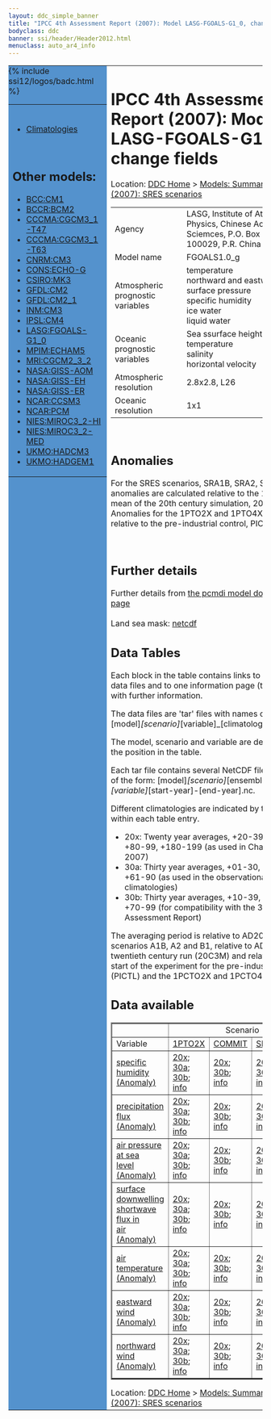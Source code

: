 ```yaml
---
layout: ddc_simple_banner
title: "IPCC 4th Assessment Report (2007): Model LASG-FGOALS-G1_0, change fields"
bodyclass: ddc
banner: ssi/header/Header2012.html
menuclass: auto_ar4_info
---
```



<table width="100%" border="0" cellspacing="0" cellpadding="0" style="border-collapse: collapse;">
<tr style="margin:0;padding:0;border:0;">
<td style="margin:0;padding:0;border:0;height:1pt;width:150pt;background:#5492CD;" valign="top" >

<div id="lh-col2" class="auto_ar4_info">
<table class="menumain" bgcolor="#5492CD" cellspacing="0" width="100%" border="0">
<tr><td>

<br/>
<ul><li><a href="model-LASG-FGOALS-G1_0.html">Climatologies</a></li></ul><br/>

<h2> Other models:</h2>
<ul>
<li><a href="model-BCC-CM1-change.html">BCC:CM1</a></li>
<li><a href="model-BCCR-BCM2-change.html">BCCR:BCM2</a></li>
<li><a href="model-CCCMA-CGCM3_1-T47-change.html">CCCMA:CGCM3_1-T47</a></li>
<li><a href="model-CCCMA-CGCM3_1-T63-change.html">CCCMA:CGCM3_1-T63</a></li>
<li><a href="model-CNRM-CM3-change.html">CNRM:CM3</a></li>
<li><a href="model-CONS-ECHO-G-change.html">CONS:ECHO-G</a></li>
<li><a href="model-CSIRO-MK3-change.html">CSIRO:MK3</a></li>
<li><a href="model-GFDL-CM2-change.html">GFDL:CM2</a></li>
<li><a href="model-GFDL-CM2_1-change.html">GFDL:CM2_1</a></li>
<li><a href="model-INM-CM3-change.html">INM:CM3</a></li>
<li><a href="model-IPSL-CM4-change.html">IPSL:CM4</a></li>
<li><a href="model-LASG-FGOALS-G1_0-change.html">LASG:FGOALS-G1_0</a></li>
<li><a href="model-MPIM-ECHAM5-change.html">MPIM:ECHAM5</a></li>
<li><a href="model-MRI-CGCM2_3_2-change.html">MRI:CGCM2_3_2</a></li>
<li><a href="model-NASA-GISS-AOM-change.html">NASA:GISS-AOM</a></li>
<li><a href="model-NASA-GISS-EH-change.html">NASA:GISS-EH</a></li>
<li><a href="model-NASA-GISS-ER-change.html">NASA:GISS-ER</a></li>
<li><a href="model-NCAR-CCSM3-change.html">NCAR:CCSM3</a></li>
<li><a href="model-NCAR-PCM-change.html">NCAR:PCM</a></li>
<li><a href="model-NIES-MIROC3_2-HI-change.html">NIES:MIROC3_2-HI</a></li>
<li><a href="model-NIES-MIROC3_2-MED-change.html">NIES:MIROC3_2-MED</a></li>
<li><a href="model-UKMO-HADCM3-change.html">UKMO:HADCM3</a></li>
<li><a href="model-UKMO-HADGEM1-change.html">UKMO:HADGEM1</a></li>
</ul>

</td></tr> 
{% include ssi12/logos/badc.html %}
</table>
</div>
</td>
<td><h1>IPCC 4th Assessment Report (2007): Model LASG-FGOALS-G1_0, change fields</h1>

<!-- Breadcrumb1 -->
<div id="breadcrumb1" align="left">
Location: <a href="/index.html">DDC Home</a> > <a href="/sim/gcm_clim/">Models: Summary Data</a>
> <a href="/sim/gcm_clim/SRES_AR4/index.html">AR4 (2007): SRES scenarios</a>
</div>
<!-- End of Breadcrumb1 --><table class="meta-data-table">
<tr>
     <td class="meta-table-col1">Agency</td><td> LASG, Institute of Atmospheric Physics, Chinese Academy of Sciemces, P.O. Box 9804, Beijing 100029, P.R. China</td>
</tr>
<tr>
     <td class="meta-table-col1">Model name</td><td> FGOALS1.0_g</td>
</tr>
<tr>
     <td class="meta-table-col1">Atmospheric prognostic variables</td><td> temperature<br/>
 northward and eastward wind<br/>
 surface pressure<br/>
 specific humidity<br/>
 ice water<br/>
 liquid water</td>
</tr>
<tr>
     <td class="meta-table-col1">Oceanic prognostic variables</td><td> Sea ssurface height<br/>
 temperature<br/>
 salinity<br/>
 horizontal velocity</td>
</tr>
<tr>
     <td class="meta-table-col1">Atmospheric resolution</td><td> 2.8x2.8, L26</td>
</tr>
<tr>
     <td class="meta-table-col1">Oceanic resolution</td><td> 1x1</td>
</tr>
</table>
<br/>

<h2>Anomalies</h2>

For the SRES scenarios, SRA1B, SRA2, SRB1, anomalies are calculated relative to
the 1961-1990 mean of the 20th century simulation, 20C3M. Anomalies for the
1PTO2X and 1PTO4X scenarios are relative to the pre-industrial control, PICTL.

<br/>
<h2>Further details</h2>
    Further details from <a href="http://www-pcmdi.llnl.gov/ipcc/model_documentation/ipcc_model_documentation.php">
          the pcmdi model documentation page</a>
<br/>
<br/>Land sea mask: <a href="/cgi-bin/downl/ar4_nc/sftlf/FGOALS_sftlf.nc">netcdf</a><br/>
<h2> Data Tables</h2>

Each block in the table contains links to one or more data files and
to one information page (the `info' link) with further information.
<p/>

The data files are 'tar' files with names of the form
[model]_[scenario]_[variable]_[climatology].tar.
<p/>

The model, scenario and variable are determined by the position in
the table.
<p/>

Each tar file contains several NetCDF files with names of the form:
[model]_[scenario]_[ensemble number]_[variable]_[start-year]-[end-year].nc.
<p/>

Different climatologies are indicated by the links within each table entry.
<ul>
<li>20x: Twenty year averages, +20-39, +46-65, +80-99, +180-199 (as used in Chapt. 10 of IPCC 2007)</li>
<li>30a: Thirty year averages, +01-30, +31-60, +61-90 (as used in the observational climatologies)</li>
<li>30b: Thirty year averages, +10-39, +40-69, +70-99 (for compatibility with the 3rd Assessment Report)</li>
</ul>
The averaging period is relative to AD2000 for SRES scenarios A1B, A2 and B1,
relative to AD1900 for the twentieth century run (20C3M) and relative to the
start of the experiment for the pre-industrial control (PICTL) and the
1PCTO2X and 1PCTO4X runs.
<p/>

<h2>Data available</h2>

<table class="data-table"  border="2">
<tr><td></td>
<td colspan="4" align="center">Scenario</td>
</tr>
<tr><td>Variable</td>
      <td><a href="scenario-1PTO2X-change.html">1PTO2X</a></td>
      <td><a href="scenario-COMMIT-change.html">COMMIT</a></td>
      <td><a href="scenario-SRA1B-change.html">SRA1B</a></td>
      <td><a href="scenario-SRB1-change.html">SRB1</a></td>
</tr>
<tr><td class="data-table-col1"><a href="var-specific_humidity-change.html">specific<br/> humidity (Anomaly)</a></td>
      <td class="data-table-item">
      <a href="/cgi-bin/downl/ar4_nc/huss-change/FGOALS_1PTO2X_huss-change_oc20x.tar">20x</a>;
      <a href="/cgi-bin/downl/ar4_nc/huss-change/FGOALS_1PTO2X_huss-change_oc30a.tar">30a</a>;
      <a href="/cgi-bin/downl/ar4_nc/huss-change/FGOALS_1PTO2X_huss-change_oc30b.tar">30b</a>;
      <a href="/ar4/info/LASG-FGOALS-G1_0_1PTO2X_huss.html">info</a></td>
      <td class="data-table-item">
      <a href="/cgi-bin/downl/ar4_nc/huss-change/FGOALS_COMMIT_huss-change_c20x.tar">20x</a>;
      <a href="/cgi-bin/downl/ar4_nc/huss-change/FGOALS_COMMIT_huss-change_c30b.tar">30b</a>;
      <a href="/ar4/info/LASG-FGOALS-G1_0_COMMIT_huss.html">info</a></td>
      <td class="data-table-item">
      <a href="/cgi-bin/downl/ar4_nc/huss-change/FGOALS_SRA1B_huss-change_c20x.tar">20x</a>;
      <a href="/cgi-bin/downl/ar4_nc/huss-change/FGOALS_SRA1B_huss-change_c30b.tar">30b</a>;
      <a href="/ar4/info/LASG-FGOALS-G1_0_SRA1B_huss.html">info</a></td>
      <td class="data-table-item">
      <a href="/cgi-bin/downl/ar4_nc/huss-change/FGOALS_SRB1_huss-change_c20x.tar">20x</a>;
      <a href="/cgi-bin/downl/ar4_nc/huss-change/FGOALS_SRB1_huss-change_c30b.tar">30b</a>;
      <a href="/ar4/info/LASG-FGOALS-G1_0_SRB1_huss.html">info</a></td>
</tr>
<tr><td class="data-table-col1"><a href="var-precipitation_flux-change.html">precipitation<br/> flux (Anomaly)</a></td>
      <td class="data-table-item">
      <a href="/cgi-bin/downl/ar4_nc/pr-change/FGOALS_1PTO2X_pr-change_oc20x.tar">20x</a>;
      <a href="/cgi-bin/downl/ar4_nc/pr-change/FGOALS_1PTO2X_pr-change_oc30a.tar">30a</a>;
      <a href="/cgi-bin/downl/ar4_nc/pr-change/FGOALS_1PTO2X_pr-change_oc30b.tar">30b</a>;
      <a href="/ar4/info/LASG-FGOALS-G1_0_1PTO2X_pr.html">info</a></td>
      <td class="data-table-item">
      <a href="/cgi-bin/downl/ar4_nc/pr-change/FGOALS_COMMIT_pr-change_c20x.tar">20x</a>;
      <a href="/cgi-bin/downl/ar4_nc/pr-change/FGOALS_COMMIT_pr-change_c30b.tar">30b</a>;
      <a href="/ar4/info/LASG-FGOALS-G1_0_COMMIT_pr.html">info</a></td>
      <td class="data-table-item">
      <a href="/cgi-bin/downl/ar4_nc/pr-change/FGOALS_SRA1B_pr-change_c20x.tar">20x</a>;
      <a href="/cgi-bin/downl/ar4_nc/pr-change/FGOALS_SRA1B_pr-change_c30b.tar">30b</a>;
      <a href="/ar4/info/LASG-FGOALS-G1_0_SRA1B_pr.html">info</a></td>
      <td class="data-table-item">
      <a href="/cgi-bin/downl/ar4_nc/pr-change/FGOALS_SRB1_pr-change_c20x.tar">20x</a>;
      <a href="/cgi-bin/downl/ar4_nc/pr-change/FGOALS_SRB1_pr-change_c30b.tar">30b</a>;
      <a href="/ar4/info/LASG-FGOALS-G1_0_SRB1_pr.html">info</a></td>
</tr>
<tr><td class="data-table-col1"><a href="var-air_pressure_at_sea_level-change.html">air pressure at sea<br/> level (Anomaly)</a></td>
      <td class="data-table-item">
      <a href="/cgi-bin/downl/ar4_nc/psl-change/FGOALS_1PTO2X_psl-change_oc20x.tar">20x</a>;
      <a href="/cgi-bin/downl/ar4_nc/psl-change/FGOALS_1PTO2X_psl-change_oc30a.tar">30a</a>;
      <a href="/cgi-bin/downl/ar4_nc/psl-change/FGOALS_1PTO2X_psl-change_oc30b.tar">30b</a>;
      <a href="/ar4/info/LASG-FGOALS-G1_0_1PTO2X_psl.html">info</a></td>
      <td class="data-table-item">
      <a href="/cgi-bin/downl/ar4_nc/psl-change/FGOALS_COMMIT_psl-change_c20x.tar">20x</a>;
      <a href="/cgi-bin/downl/ar4_nc/psl-change/FGOALS_COMMIT_psl-change_c30b.tar">30b</a>;
      <a href="/ar4/info/LASG-FGOALS-G1_0_COMMIT_psl.html">info</a></td>
      <td class="data-table-item">
      <a href="/cgi-bin/downl/ar4_nc/psl-change/FGOALS_SRA1B_psl-change_c20x.tar">20x</a>;
      <a href="/cgi-bin/downl/ar4_nc/psl-change/FGOALS_SRA1B_psl-change_c30b.tar">30b</a>;
      <a href="/ar4/info/LASG-FGOALS-G1_0_SRA1B_psl.html">info</a></td>
      <td class="data-table-item">
      <a href="/cgi-bin/downl/ar4_nc/psl-change/FGOALS_SRB1_psl-change_c20x.tar">20x</a>;
      <a href="/cgi-bin/downl/ar4_nc/psl-change/FGOALS_SRB1_psl-change_c30b.tar">30b</a>;
      <a href="/ar4/info/LASG-FGOALS-G1_0_SRB1_psl.html">info</a></td>
</tr>
<tr><td class="data-table-col1"><a href="var-surface_downwelling_shortwave_flux_in_air-change.html">surface downwelling<br/> shortwave flux in<br/> air (Anomaly)</a></td>
      <td class="data-table-item">
      <a href="/cgi-bin/downl/ar4_nc/rsds-change/FGOALS_1PTO2X_rsds-change_oc20x.tar">20x</a>;
      <a href="/cgi-bin/downl/ar4_nc/rsds-change/FGOALS_1PTO2X_rsds-change_oc30a.tar">30a</a>;
      <a href="/cgi-bin/downl/ar4_nc/rsds-change/FGOALS_1PTO2X_rsds-change_oc30b.tar">30b</a>;
      <a href="/ar4/info/LASG-FGOALS-G1_0_1PTO2X_rsds.html">info</a></td>
      <td class="data-table-item">
      <a href="/cgi-bin/downl/ar4_nc/rsds-change/FGOALS_COMMIT_rsds-change_c20x.tar">20x</a>;
      <a href="/cgi-bin/downl/ar4_nc/rsds-change/FGOALS_COMMIT_rsds-change_c30b.tar">30b</a>;
      <a href="/ar4/info/LASG-FGOALS-G1_0_COMMIT_rsds.html">info</a></td>
      <td class="data-table-item">
      <a href="/cgi-bin/downl/ar4_nc/rsds-change/FGOALS_SRA1B_rsds-change_c20x.tar">20x</a>;
      <a href="/cgi-bin/downl/ar4_nc/rsds-change/FGOALS_SRA1B_rsds-change_c30b.tar">30b</a>;
      <a href="/ar4/info/LASG-FGOALS-G1_0_SRA1B_rsds.html">info</a></td>
      <td class="data-table-item">
      <a href="/cgi-bin/downl/ar4_nc/rsds-change/FGOALS_SRB1_rsds-change_c20x.tar">20x</a>;
      <a href="/cgi-bin/downl/ar4_nc/rsds-change/FGOALS_SRB1_rsds-change_c30b.tar">30b</a>;
      <a href="/ar4/info/LASG-FGOALS-G1_0_SRB1_rsds.html">info</a></td>
</tr>
<tr><td class="data-table-col1"><a href="var-air_temperature-change.html">air<br/> temperature (Anomaly)</a></td>
      <td class="data-table-item">
      <a href="/cgi-bin/downl/ar4_nc/tas-change/FGOALS_1PTO2X_tas-change_oc20x.tar">20x</a>;
      <a href="/cgi-bin/downl/ar4_nc/tas-change/FGOALS_1PTO2X_tas-change_oc30a.tar">30a</a>;
      <a href="/cgi-bin/downl/ar4_nc/tas-change/FGOALS_1PTO2X_tas-change_oc30b.tar">30b</a>;
      <a href="/ar4/info/LASG-FGOALS-G1_0_1PTO2X_tas.html">info</a></td>
      <td class="data-table-item">
      <a href="/cgi-bin/downl/ar4_nc/tas-change/FGOALS_COMMIT_tas-change_c20x.tar">20x</a>;
      <a href="/cgi-bin/downl/ar4_nc/tas-change/FGOALS_COMMIT_tas-change_c30b.tar">30b</a>;
      <a href="/ar4/info/LASG-FGOALS-G1_0_COMMIT_tas.html">info</a></td>
      <td class="data-table-item">
      <a href="/cgi-bin/downl/ar4_nc/tas-change/FGOALS_SRA1B_tas-change_c20x.tar">20x</a>;
      <a href="/cgi-bin/downl/ar4_nc/tas-change/FGOALS_SRA1B_tas-change_c30b.tar">30b</a>;
      <a href="/ar4/info/LASG-FGOALS-G1_0_SRA1B_tas.html">info</a></td>
      <td class="data-table-item">
      <a href="/cgi-bin/downl/ar4_nc/tas-change/FGOALS_SRB1_tas-change_c20x.tar">20x</a>;
      <a href="/cgi-bin/downl/ar4_nc/tas-change/FGOALS_SRB1_tas-change_c30b.tar">30b</a>;
      <a href="/ar4/info/LASG-FGOALS-G1_0_SRB1_tas.html">info</a></td>
</tr>
<tr><td class="data-table-col1"><a href="var-eastward_wind-change.html">eastward wind (Anomaly)</a></td>
      <td class="data-table-item">
      <a href="/cgi-bin/downl/ar4_nc/uas-change/FGOALS_1PTO2X_uas-change_oc20x.tar">20x</a>;
      <a href="/cgi-bin/downl/ar4_nc/uas-change/FGOALS_1PTO2X_uas-change_oc30a.tar">30a</a>;
      <a href="/cgi-bin/downl/ar4_nc/uas-change/FGOALS_1PTO2X_uas-change_oc30b.tar">30b</a>;
      <a href="/ar4/info/LASG-FGOALS-G1_0_1PTO2X_uas.html">info</a></td>
      <td class="data-table-item">
      <a href="/cgi-bin/downl/ar4_nc/uas-change/FGOALS_COMMIT_uas-change_c20x.tar">20x</a>;
      <a href="/cgi-bin/downl/ar4_nc/uas-change/FGOALS_COMMIT_uas-change_c30b.tar">30b</a>;
      <a href="/ar4/info/LASG-FGOALS-G1_0_COMMIT_uas.html">info</a></td>
      <td class="data-table-item">
      <a href="/cgi-bin/downl/ar4_nc/uas-change/FGOALS_SRA1B_uas-change_c20x.tar">20x</a>;
      <a href="/cgi-bin/downl/ar4_nc/uas-change/FGOALS_SRA1B_uas-change_c30b.tar">30b</a>;
      <a href="/ar4/info/LASG-FGOALS-G1_0_SRA1B_uas.html">info</a></td>
      <td class="data-table-item">
      <a href="/cgi-bin/downl/ar4_nc/uas-change/FGOALS_SRB1_uas-change_c20x.tar">20x</a>;
      <a href="/cgi-bin/downl/ar4_nc/uas-change/FGOALS_SRB1_uas-change_c30b.tar">30b</a>;
      <a href="/ar4/info/LASG-FGOALS-G1_0_SRB1_uas.html">info</a></td>
</tr>
<tr><td class="data-table-col1"><a href="var-northward_wind-change.html">northward wind (Anomaly)</a></td>
      <td class="data-table-item">
      <a href="/cgi-bin/downl/ar4_nc/vas-change/FGOALS_1PTO2X_vas-change_oc20x.tar">20x</a>;
      <a href="/cgi-bin/downl/ar4_nc/vas-change/FGOALS_1PTO2X_vas-change_oc30a.tar">30a</a>;
      <a href="/cgi-bin/downl/ar4_nc/vas-change/FGOALS_1PTO2X_vas-change_oc30b.tar">30b</a>;
      <a href="/ar4/info/LASG-FGOALS-G1_0_1PTO2X_vas.html">info</a></td>
      <td class="data-table-item">
      <a href="/cgi-bin/downl/ar4_nc/vas-change/FGOALS_COMMIT_vas-change_c20x.tar">20x</a>;
      <a href="/cgi-bin/downl/ar4_nc/vas-change/FGOALS_COMMIT_vas-change_c30b.tar">30b</a>;
      <a href="/ar4/info/LASG-FGOALS-G1_0_COMMIT_vas.html">info</a></td>
      <td class="data-table-item">
      <a href="/cgi-bin/downl/ar4_nc/vas-change/FGOALS_SRA1B_vas-change_c20x.tar">20x</a>;
      <a href="/cgi-bin/downl/ar4_nc/vas-change/FGOALS_SRA1B_vas-change_c30b.tar">30b</a>;
      <a href="/ar4/info/LASG-FGOALS-G1_0_SRA1B_vas.html">info</a></td>
      <td class="data-table-item">
      <a href="/cgi-bin/downl/ar4_nc/vas-change/FGOALS_SRB1_vas-change_c20x.tar">20x</a>;
      <a href="/cgi-bin/downl/ar4_nc/vas-change/FGOALS_SRB1_vas-change_c30b.tar">30b</a>;
      <a href="/ar4/info/LASG-FGOALS-G1_0_SRB1_vas.html">info</a></td>
</tr>
</table>
</div>
<!-- Breadcrumb2 -->
<div id="breadcrumb2" align="left">
Location: <a href="/index.html">DDC Home</a> > <a href="/sim/gcm_clim/">Models: Summary Data</a>
> <a href="/sim/gcm_clim/SRES_AR4/index.html">AR4 (2007): SRES scenarios</a>
</div>
<!-- End of Breadcrumb2 --></td></tr></table>
